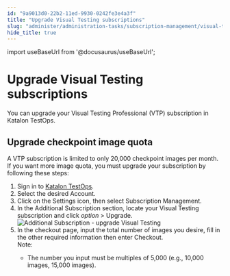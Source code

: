 ```yaml
---
id: "9a9013d0-22b2-11ed-9930-0242fe3e4a3f"
title: "Upgrade Visual Testing subscriptions"
slug: "administer/administration-tasks/subscription-management/visual-testing-subscription/upgrade-visual-testing-subscriptions"
hide_title: true
---
```

import useBaseUrl from '@docusaurus/useBaseUrl';


# <a id="concept-780" class="anchor_top_offset"/><a id="ariaid-title1" class="anchor_top_offset"/>Upgrade <span xmlns="http://www.w3.org/1999/xhtml" className="ph">Visual Testing</span>  subscriptions

<p xmlns="http://www.w3.org/1999/xhtml" className="shortdesc">You can upgrade your Visual Testing Professional (VTP) subscription in <span className="ph">Katalon TestOps</span>.</p> 

## <a id="task-4677" class="anchor_top_offset"/>Upgrade checkpoint image quota

<section xmlns="http://www.w3.org/1999/xhtml" className="section context">A VTP subscription is limited to only 20,000 checkpoint images per month. If you want more image quota, you must upgrade your subscription by following these steps:</section> 
<ol xmlns="http://www.w3.org/1999/xhtml" className="ol steps"><li className="li step stepexpand"><span className="ph cmd">Sign in to <a className="xref j-external-link" href="https://testops.katalon.io/login" target="_blank">Katalon TestOps</a>.</span></li><li className="li step stepexpand"><span className="ph cmd">Select the desired Account.</span></li><li className="li step stepexpand"><span className="ph cmd">Click on the <span className="ph uicontrol">Settings</span> icon, then select <span className="ph uicontrol">Subscription Management</span>.</span></li><li className="li step stepexpand"><span className="ph cmd">In the <span className="ph uicontrol">Additional Subscription</span> section, locate your <span className="ph">Visual Testing</span> subscription and click <em className="ph i">option</em> &gt; <span className="ph uicontrol">Upgrade</span>.</span><div className="itemgroup stepxmp"><img className="image" width={700} src={useBaseUrl("/77ce9000-37f3-11ed-9930-0242fe3e4a3f.png")} alt="Additional Subscription - upgrade Visual Testing" /></div></li><li className="li step stepexpand"><span className="ph cmd">In the checkout page, input the total number of images you desire, fill in the other required information then enter <span className="ph uicontrol">Checkout</span>.</span><div className="itemgroup info"><div className="note note note_note"><span className="note__title">Note:</span> <ul className="ul"><li className="li">The number you input must be multiples of 5,000 (e.g., 10,000 images, 15,000 images).</li></ul></div></div></li></ol> 
